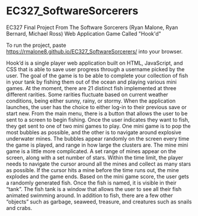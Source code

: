 # EC327_SoftwareSorcerers
EC327 Final Project From The Software Sorcerers (Ryan Malone, Ryan Bernard, Michael Ross) Web Application Game Called "Hook'd"

To run the project, paste https://rmalone8.github.io/EC327_SoftwareSorcerers/ into your browser.

Hook’d is a single player web application built on HTML, JavaScript, and CSS that is able to save user progress through a username picked by the user. The goal of the game is to be able to complete your collection of fish in your tank by fishing them out of the ocean and playing various mini games. At the moment, there are 21 distinct fish implemented at three different rarities. Some rarities fluctuate based on current weather conditions, being either sunny, rainy, or stormy. When the application launches, the user has the choice to either log-in to their previous save or start new. From the main menu, there is a button that allows the user to be sent to a screen to begin fishing. Once the user indicates they want to fish, they get sent to one of two mini games to play. One mini game is to pop the most bubbles as possible, and the other is to navigate around explosive underwater mines. The bubbles appear randomly on the screen every time the game is played, and range in how large the clusters are. The mine mini game is a little more complicated. A set range of mines appear on the screen, along with a set number of stars. Within the time limit, the player needs to navigate the cursor around all the mines and collect as many stars as possible. If the cursor hits a mine before the time runs out, the mine explodes and the game ends. Based on the mini game score, the user gets a randomly generated fish. Once the fish is named, it is visible in their “tank”. The fish tank is a window that allows the user to see all their fish animated swimming around. In addition to fish, there are a few other “objects” such as garbage, seaweed, treasure, and creatures such as snails and crabs.
